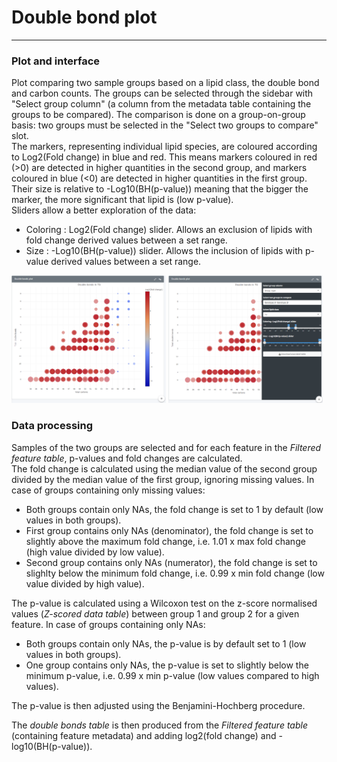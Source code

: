 Double bond plot
=======================
---
### Plot and interface
Plot comparing two sample groups based on a lipid class, the double bond and carbon counts. The groups can be selected through the sidebar with "Select group column" (a column from the metadata table containing the groups to be compared). The comparison is done on a group-on-group basis: two groups must be selected in the "Select two groups to compare" slot.  
The markers, representing individual lipid species, are coloured according to Log2(Fold change) in blue and red. This means markers coloured in red (>0) are detected in higher quantities in the second group, and markers coloured in blue (<0) are detected in higher quantities in the first group. Their size is relative to -Log10(BH(p-value)) meaning that the bigger the marker, the more significant that lipid is (low p-value).  
Sliders allow a better exploration of the data:  
- Coloring : Log2(Fold change) slider. Allows an exclusion of lipids with fold change derived values between a set range.  
- Size : -Log10(BH(p-value)) slider. Allows the inclusion of lipids with p-value derived values between a set range.  

<img src="./img/visualise_lips_dbplot_1.png" width="49%">
<img src="./img/visualise_lips_dbplot_2.png" width="49%">

### Data processing
Samples of the two groups are selected and for each feature in the *Filtered feature table*, p-values and fold changes are calculated.  
The fold change is calculated using the median value of the second group divided by the median value of the first group, ignoring missing values. In case of groups containing only missing values: 
- Both groups contain only NAs, the fold change is set to 1 by default (low values in both groups).  
- First group contains only NAs (denominator), the fold change is set to slightly above the maximum fold change, i.e. 1.01 x max fold change (high value divided by low value).  
- Second group contains only NAs (numerator), the fold change is set to slighlty below the minimum fold change, i.e. 0.99 x min fold change (low value divided by high value).  

The p-value is calculated using a Wilcoxon test on the z-score normalised values (*Z-scored data table*) between group 1 and group 2 for a given feature. In case of groups containing only NAs:  
- Both groups contain only NAs, the p-value is by default set to 1 (low values in both groups).  
- One group contains only NAs, the p-value is set to slightly below the minimum p-value, i.e. 0.99 x min p-value (low values compared to high values).  

The p-value is then adjusted using the Benjamini-Hochberg procedure.  

The *double bonds table* is then produced from the *Filtered feature table* (containing feature metadata) and adding log2(fold change) and -log10(BH(p-value)).    
